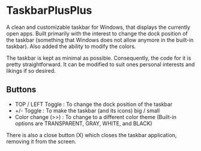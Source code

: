 # TaskbarPlusPlus

A clean and customizable taskbar for Windows, that displays the currently open apps. Built primarily with the interest to change the dock position of the taskbar (something that Windows does not allow anymore in the built-in taskbar). Also added the ability to modify the colors.

The taskbar is kept as minimal as possible. Consequently, the code for it is pretty straightforward. It can be modified to suit ones personal interests and likings if so desired.

## Buttons

- TOP / LEFT Toggle : To change the dock position of the taskbar
- +/- Toggle : To make the taskbar (and its icons) big / small
- Color change (>>) : To change to a different color theme (Built-in options are TRANSPARENT, GRAY, WHITE, and BLACK)

There is also a close button (X) which closes the taskbar application, removing it from the screen.
